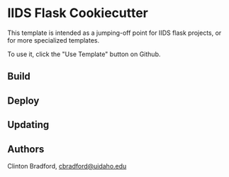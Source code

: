 # IIDS Flask Cookiecutter

This template is intended as a jumping-off point for IIDS flask projects, or for more specialized templates.

To use it, click the "Use Template" button on Github.

## Build

## Deploy

## Updating

## Authors

Clinton Bradford, cbradford@uidaho.edu